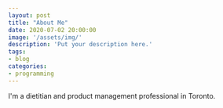 ```yaml
---
layout: post
title: "About Me"
date: 2020-07-02 20:00:00
image: '/assets/img/'
description: 'Put your description here.'
tags:
- blog
categories:
- programming
---
```


I'm a dietitian and product management professional in Toronto. 